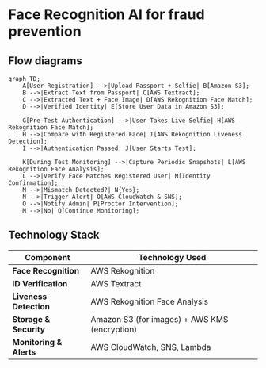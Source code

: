 
# Face Recognition AI for fraud prevention

## Flow diagrams
```mermaid
graph TD;
    A[User Registration] -->|Upload Passport + Selfie| B[Amazon S3];
    B -->|Extract Text from Passport| C[AWS Textract];
    C -->|Extracted Text + Face Image| D[AWS Rekognition Face Match];
    D -->|Verified Identity| E[Store User Data in Amazon S3];

    G[Pre-Test Authentication] -->|User Takes Live Selfie| H[AWS Rekognition Face Match];
    H -->|Compare with Registered Face| I[AWS Rekognition Liveness Detection];
    I -->|Authentication Passed| J[User Starts Test];

    K[During Test Monitoring] -->|Capture Periodic Snapshots| L[AWS Rekognition Face Analysis];
    L -->|Verify Face Matches Registered User| M[Identity Confirmation];
    M -->|Mismatch Detected?| N{Yes};
    N -->|Trigger Alert| O[AWS CloudWatch & SNS];
    O -->|Notify Admin| P[Proctor Intervention];
    M -->|No| Q[Continue Monitoring];
```

## Technology Stack

| **Component**         | **Technology Used** |
|----------------------|--------------------|
| **Face Recognition** | AWS Rekognition |
| **ID Verification**  | AWS Textract |
| **Liveness Detection** | AWS Rekognition Face Analysis |
| **Storage & Security** | Amazon S3 (for images) + AWS KMS (encryption) |
| **Monitoring & Alerts** | AWS CloudWatch, SNS, Lambda |
